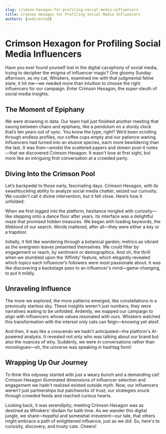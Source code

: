 ```yaml
---
slug: crimson-hexagon-for-profiling-social-media-influencers
title: Crimson Hexagon for Profiling Social Media Influencers
authors: [undirected]
---
```



# Crimson Hexagon for Profiling Social Media Influencers

Have you ever found yourself lost in the digital cacophony of social media, trying to decipher the enigma of influencer magic? One gloomy Sunday afternoon, as my cat, Whiskers, examined me with that judgmental feline stare, it hit me—we needed more than intuition to choose the right influencers for our campaign. Enter Crimson Hexagon, the super-sleuth of social media insights.

## The Moment of Epiphany

We were drowning in data. Our team had just finished another meeting that swung between chaos and epiphany, like a pendulum on a sturdy clock that’s ten years out of sync. You know the type, right? We’d been scrolling through endless profiles, our coffee cups empty and our patience waning. Influencers had turned into an elusive species, each more bewildering than the last. It was then—amidst the scattered papers and strewn post-it notes—that we discovered Crimson Hexagon. It wasn't love at first sight, but more like an intriguing first conversation at a crowded party.

## Diving Into the Crimson Pool

Let’s backpedal to those early, fascinating days. Crimson Hexagon, with its swashbuckling ability to analyze social media chatter, seized our curiosity. We couldn't call it divine intervention, but it felt close. Here’s how it unfolded: 

When we first logged into the platform, hesitance mingled with curiosity—like stepping onto a dance floor after years. Its interface was a delightful maze that promised hidden treasures. We began with loading keywords, the lifeblood of our search. Words mattered, after all—they were either a key or a trapdoor.

Initially, it felt like wandering through a botanical garden; metrics as vibrant as the evergreen leaves presented themselves. We could filter by engagement or reach, by sentiment or demographics. And oh, the thrill when we stumbled upon the ‘Affinity’ feature, which elegantly revealed which topics each influencer’s followers were most passionate about. It was like discovering a backstage pass to an influencer's mind—game-changing, to put it mildly.

## Unraveling Influence

The more we explored, the more patterns emerged, like constellations in a previously starless sky. These insights weren't just numbers; they were narratives waiting to be unfolded. Ardently, we mapped our campaign to align with influencers whose values resonated with ours. Whiskers watched this transformation with the interest only cats can feign—knowing yet aloof.

And then, it was like a crescendo we hadn’t anticipated—the platform's AI-powered analysis. It revealed not only who was talking about our brand but also the nuances of why. Suddenly, we were in conversations rather than monologues—oh, the universe was speaking in hashtag form!

## Wrapping Up Our Journey

To think this odyssey started with just a weary bunch and a demanding cat! Crimson Hexagon illuminated dimensions of influencer selection and engagement we hadn't realized existed outside myth. Now, our influencers weren't just partnerships but patchworks of trust; our strategies snuck through crowded feeds and reached curious hearts.

Looking back, it was serendipity; meeting Crimson Hexagon was as destined as Whiskers’ disdain for bath time. As we wander this digital jungle, we share—hopeful and somewhat irreverent—our tale, that others might embrace a path of enlightened influence, just as we did. So, here's to curiosity, discovery, and trusty cats. Cheers!

